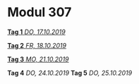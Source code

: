 # Modul 307

[**Tag 1** *DO, 17.10.2019*](/ilv.307/02-modul-307)

[**Tag 2** *FR, 18.10.2019*](/ilv.307/02-modul-307)

[**Tag 3** *MO, 21.10.2019*](/ilv.307/03-modul-307)

**Tag 4** *DO, 24.10.2019*
**Tag 5** *DO, 25.10.2019*
<!--stackedit_data:
eyJoaXN0b3J5IjpbODUyNTkzMzkyLDg5MzAyOTQ1NCwtMTQ0Mz
QyODE3OCwtMTM2MjAwMTY4OSwxNDY5MTg1OTJdfQ==
-->